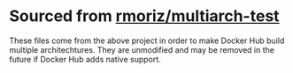 # Sourced from [rmoriz/multiarch-test](https://github.com/rmoriz/multiarch-test)
These files come from the above project in order to make Docker Hub build multiple architechtures. They are unmodified and may be removed in the future if Docker Hub adds native support.
